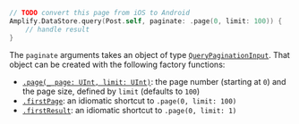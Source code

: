 ```swift
// TODO convert this page from iOS to Android
Amplify.DataStore.query(Post.self, paginate: .page(0, limit: 100)) {
    // handle result
}
```

The `paginate` arguments takes an object of type [`QueryPaginationInput`](https://aws-amplify.github.io/amplify-ios/docs/Structs/QueryPaginationInput.html). That object can be created with the following factory functions:

- [`.page(_ page: UInt, limit: UInt)`](https://aws-amplify.github.io/amplify-ios/docs/Structs/QueryPaginationInput.html#/s:7Amplify20QueryPaginationInputV4page_5limitACSu_SutFZ): the page number (starting at `0`) and the page size, defined by `limit` (defaults to `100`)
- [`.firstPage`](https://aws-amplify.github.io/amplify-ios/docs/Structs/QueryPaginationInput.html#/s:7Amplify20QueryPaginationInputV9firstPageACvpZ): an idiomatic shortcut to `.page(0, limit: 100)`
- [`.firstResult`](https://aws-amplify.github.io/amplify-ios/docs/Structs/QueryPaginationInput.html#/s:7Amplify20QueryPaginationInputV11firstResultACvpZ): an idiomatic shortcut to `.page(0, limit: 1)`

